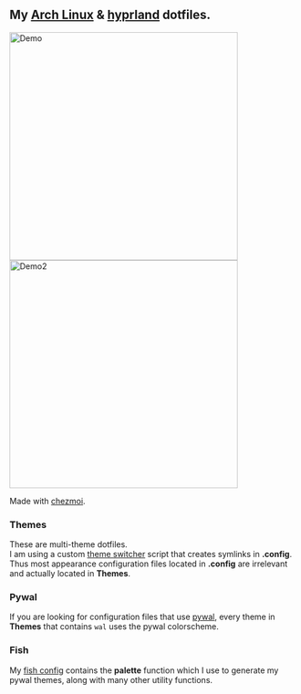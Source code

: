 ## My [Arch Linux](https://archlinux.org) & [hyprland](https://hyprland.org) dotfiles.

<p float="left">
    <img alt="Demo" src="https://i.imgur.com/u15fOBP.png" width="400" />
    <img alt="Demo2" src="https://i.imgur.com/cpRZRtX.png" width="400" />
</p>

Made with [chezmoi](https://chezmoi.io).

### Themes
These are multi-theme dotfiles.     
I am using a custom [theme switcher](https://github.com/eiiko6/linux-theme-switcher) script that creates symlinks in **.config**. Thus most appearance configuration files located in **.config** are irrelevant and actually located in **Themes**.

### Pywal
If you are looking for configuration files that use [pywal](https://github.com/eylles/pywal16), every theme in **Themes** that contains `wal` uses the pywal colorscheme.

### Fish
My [fish config](./dot_config/private_fish/config.fish) contains the **palette** function which I use to generate my pywal themes, along with many other utility functions.

